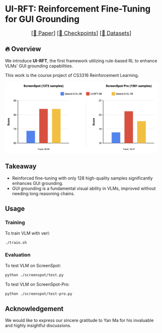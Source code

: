 # UI-RFT: Reinforcement Fine-Tuning for GUI Grounding

<font size=4><div align='center' > [[📖 Paper](https://arxiv.org/abs/2412.17589)] [[🤗 Checkpoints](https://huggingface.co/henryhe0123/UI-RFT-3B)] [[🤗 Datasets](https://huggingface.co/datasets/henryhe0123/UI-128)]</div></font>

## 🔥 Overview

We introduce **UI-RFT**, the first framework utilizing rule-based RL to enhance VLMs' GUI grounding capabilities.

This work is the course project of CS3316 Reinforcement Learning.

<a href="">
  <img src="assets/benchmark.png" alt="ben" >
</a>

## Takeaway

- Reinforced fine-tuning with only 128 high-quality samples significantly enhances GUI grounding.
- GUI grounding is a fundamental visual ability in VLMs, improved without needing long reasoning chains.

## Usage

### Training

To train VLM with verl:

```bash
./train.sh
```

### Evaluation

To test VLM on ScreenSpot:

```bash
python ./screenspot/test.py
```

To test VLM on ScreenSpot-Pro:

```bash
python ./screenspot/test-pro.py
```

## Acknowledgement

We would like to express our sincere gratitude to Yan Ma for his invaluable and highly insightful discussions.
